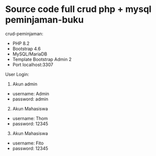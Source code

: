 # Source code full crud php + mysql peminjaman-buku

crud-peminjaman:

- PHP 8.2
- Bootstrap 4.6
- MySQL/MariaDB
- Template Bootstrap Admin 2
- Port localhost:3307

User Login:

1. Akun admin

- username: Admin
- password: admin

2. Akun Mahasiswa

- username: Thom
- password: 12345

3. Akun Mahasiswa

- username: Fito
- password: 12345
